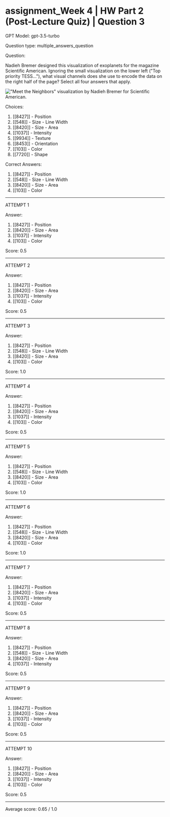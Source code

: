 # assignment_Week 4 | HW Part 2 (Post-Lecture Quiz) | Question 3

GPT Model: gpt-3.5-turbo

Question type: multiple_answers_question

Question:
<div><p>Nadieh Bremer designed this visualization of exoplanets for the magazine Scientific American. Ignoring the small visualization on the lower left ("Top priority TESS..."), what visual channels does she use to encode the data on the right half of the page? Select all four answers that apply.</p>
<p><img src="$IMS-CC-FILEBASE$/Uploaded%20Media/MeetTheNeighbors.jpg" alt="&quot;Meet the Neighbors&quot; visualization by Nadieh Bremer for Scientific American. "></p></div>

Choices:
1. [[8427]] - Position
2. [[548]] - Size - Line Width
3. [[8420]] - Size - Area
4. [[1037]] - Intensity
5. [[9934]] - Texture
6. [[8453]] - Orientation
7. [[103]] - Color
8. [[7720]] - Shape

Correct Answers:
1. [[8427]] - Position
2. [[548]] - Size - Line Width
3. [[8420]] - Size - Area
7. [[103]] - Color

****************************************

ATTEMPT 1

Answer:
1. [[8427]] - Position
2. [[8420]] - Size - Area
3. [[1037]] - Intensity
4. [[103]] - Color

Score: 0.5

--------------------

ATTEMPT 2

Answer:
1. [[8427]] - Position
2. [[8420]] - Size - Area
3. [[1037]] - Intensity
7. [[103]] - Color

Score: 0.5

--------------------

ATTEMPT 3

Answer: 
1. [[8427]] - Position
2. [[548]] - Size - Line Width
3. [[8420]] - Size - Area
4. [[103]] - Color

Score: 1.0

--------------------

ATTEMPT 4

Answer:
1. [[8427]] - Position
2. [[8420]] - Size - Area
3. [[1037]] - Intensity
4. [[103]] - Color

Score: 0.5

--------------------

ATTEMPT 5

Answer: 
1. [[8427]] - Position
2. [[548]] - Size - Line Width
3. [[8420]] - Size - Area
4. [[103]] - Color

Score: 1.0

--------------------

ATTEMPT 6

Answer:
1. [[8427]] - Position
2. [[548]] - Size - Line Width
3. [[8420]] - Size - Area
4. [[103]] - Color

Score: 1.0

--------------------

ATTEMPT 7

Answer:
1. [[8427]] - Position
2. [[8420]] - Size - Area
3. [[1037]] - Intensity
4. [[103]] - Color

Score: 0.5

--------------------

ATTEMPT 8

Answer: 
1. [[8427]] - Position
2. [[548]] - Size - Line Width
3. [[8420]] - Size - Area
4. [[1037]] - Intensity

Score: 0.5

--------------------

ATTEMPT 9

Answer: 
1. [[8427]] - Position
2. [[8420]] - Size - Area
3. [[1037]] - Intensity
4. [[103]] - Color

Score: 0.5

--------------------

ATTEMPT 10

Answer:
1. [[8427]] - Position
2. [[8420]] - Size - Area
3. [[1037]] - Intensity
4. [[103]] - Color

Score: 0.5

--------------------

Average score: 0.65 / 1.0
